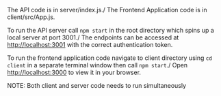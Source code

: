 The API code is in server/index.js./
The Frontend Application code is in client/src/App.js.

To run the API server call `npm start` in the root directory which spins up a local server at port 3001./
The endpoints can be accessed at [http://localhost:3001](http://localhost:3001) with the correct authentication token.

To run the frontend application code navigate to client directory using `cd client` in a separate terminal window then call `npm start`./
Open [http://localhost:3000](http://localhost:3000) to view it in your browser.

NOTE: Both client and server code needs to run simultaneously 
